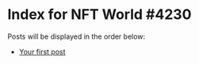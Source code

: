 # Index for NFT World #4230
Posts will be displayed in the order below:

- [Your first post](./001-first.md)

